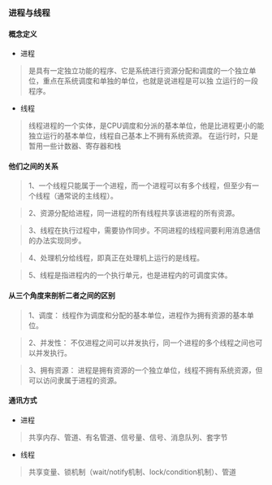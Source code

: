 

### 进程与线程

#### 概念定义

- 进程

> 是具有一定独立功能的程序、它是系统进行资源分配和调度的一个独立单位，重点在系统调度和单独的单位，也就是说进程是可以独 立运行的一段程序。

- 线程

> 线程进程的一个实体，是CPU调度和分派的基本单位，他是比进程更小的能独立运行的基本单位，线程自己基本上不拥有系统资源。
  在运行时，只是暂用一些计数器、寄存器和栈 
  
  
#### 他们之间的关系
 
> 1、一个线程只能属于一个进程，而一个进程可以有多个线程，但至少有一个线程（通常说的主线程）。

> 2、资源分配给进程，同一进程的所有线程共享该进程的所有资源。

> 3、线程在执行过程中，需要协作同步。不同进程的线程间要利用消息通信的办法实现同步。

> 4、处理机分给线程，即真正在处理机上运行的是线程。

> 5、线程是指进程内的一个执行单元，也是进程内的可调度实体。 

#### 从三个角度来剖析二者之间的区别

> 1、调度： 线程作为调度和分配的基本单位，进程作为拥有资源的基本单位。

> 2、并发性： 不仅进程之间可以并发执行，同一个进程的多个线程之间也可以并发执行。

> 3、拥有资源： 进程是拥有资源的一个独立单位，线程不拥有系统资源，但可以访问隶属于进程的资源。


#### 通讯方式

- 进程

> 共享内存、管道、有名管道、信号量、信号、消息队列、套字节

- 线程

> 共享变量、锁机制（wait/notify机制、lock/condition机制）、管道




